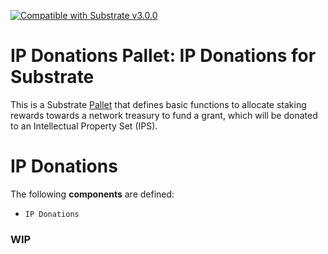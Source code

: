 [![Compatible with Substrate v3.0.0](https://img.shields.io/badge/Substrate-v3.0.0-E6007A)](https://github.com/paritytech/substrate/releases/tag/v3.0.0)

# IP Donations Pallet: IP Donations for Substrate

This is a Substrate [Pallet](https://substrate.dev/docs/en/knowledgebase/runtime/pallets) that defines basic functions
to allocate staking rewards towards a network treasury to fund a grant, which will be donated to an Intellectual Property Set (IPS).

# IP Donations

The following **components** are defined:

- `IP Donations`

### WIP
